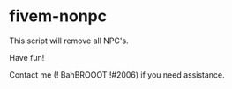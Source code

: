 # fivem-nonpc
This script will remove all NPC's.

Have fun!

Contact me (! BahBROOOT !#2006) if you need assistance.
